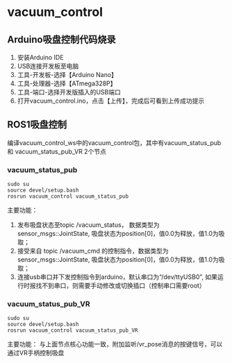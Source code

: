 # vacuum_control

## Arduino吸盘控制代码烧录
1. 安装Arduino IDE
2. USB连接开发板至电脑
3. 工具-开发板-选择【Arduino Nano】
4. 工具-处理器-选择【ATmega328P】
5. 工具-端口-选择开发版插入的USB端口
6. 打开vacuum_control.ino，点击【上传】，完成后可看到上传成功提示

## ROS1吸盘控制
编译vacuum_control_ws中的vacuum_control包，其中有vacuum_status_pub 和 vacuum_status_pub_VR 2个节点
### vacuum_status_pub
```
sudo su
source devel/setup.bash
rosrun vacuum_control vacuum_status_pub
```
主要功能：
1. 发布吸盘状态至topic /vacuum_status， 数据类型为 sensor_msgs::JointState, 吸盘状态为position[0]，值0.0为释放，值1.0为吸取；
2. 接受来自 topic /vacuum_cmd 的控制指令，数据类型为 sensor_msgs::JointState, 吸盘状态为position[0]，值0.0为释放，值1.0为吸取；
3. 连接usb串口并下发控制指令到arduino，默认串口为“/dev/ttyUSB0”, 如果运行时报找不到串口，则需要手动修改或切换插口（控制串口需要root）

### vacuum_status_pub_VR
```
sudo su
source devel/setup.bash
rosrun vacuum_control vacuum_status_pub_VR
```
主要功能：
与上面节点核心功能一致，附加监听/vr_pose消息的按键信号，可以通过VR手柄控制吸盘